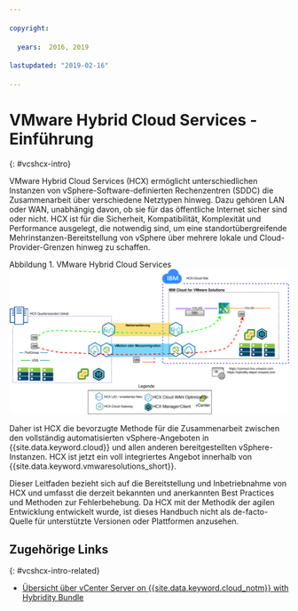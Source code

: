 ```yaml
---

copyright:

  years:  2016, 2019

lastupdated: "2019-02-16"

---
```


# VMware Hybrid Cloud Services - Einführung
{: #vcshcx-intro}

VMware Hybrid Cloud Services (HCX) ermöglicht unterschiedlichen Instanzen von vSphere-Software-definierten Rechenzentren (SDDC) die Zusammenarbeit über verschiedene Netztypen hinweg. Dazu gehören LAN oder WAN, unabhängig davon, ob sie für das öffentliche Internet sicher sind oder nicht. HCX ist für die Sicherheit, Kompatibilität, Komplexität und Performance ausgelegt, die notwendig sind, um eine standortübergreifende Mehrinstanzen-Bereitstellung von vSphere über mehrere lokale und Cloud-Provider-Grenzen hinweg zu schaffen.

Abbildung 1. VMware Hybrid Cloud Services
![VMware Hybrid Cloud Services](vcshcx.svg)

Daher ist HCX die bevorzugte Methode für die Zusammenarbeit zwischen den vollständig automatisierten vSphere-Angeboten in {{site.data.keyword.cloud}} und allen anderen bereitgestellten vSphere-Instanzen. HCX ist jetzt ein voll integriertes Angebot innerhalb von {{site.data.keyword.vmwaresolutions_short}}.

Dieser Leitfaden bezieht sich auf die Bereitstellung und Inbetriebnahme von HCX und umfasst die derzeit bekannten und anerkannten Best Practices und Methoden zur Fehlerbehebung. Da HCX mit der Methodik der agilen Entwicklung entwickelt wurde, ist dieses Handbuch nicht als de-facto-Quelle für unterstützte Versionen oder Plattformen anzusehen.

## Zugehörige Links
{: #vcshcx-intro-related}

* [Übersicht über vCenter Server on {{site.data.keyword.cloud_notm}} with Hybridity Bundle](/docs/services/vmwaresolutions/archiref/vcs?topic=vmware-solutions-vcs-hybridity-intro)   
